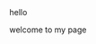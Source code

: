 <!DOCTYPE html>
<html lang="en data-color-mode="auto" data-light-theme="light" data-dark-theme="dark">
                                                                                     <head>hello</heaad>
                                                                                     <p> welcome to my page </p>
